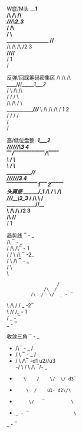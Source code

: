 W底/M头
                    _____________1_______    
                        /\  /\  /\           
                    ___/__\/__\/__\2_3___    
                      /            \/\       
                     /                \      
_________________ /\/__                      
     /\  /\  /\  /2 3                        
____/__\/__\/__\/______                      
   /            1                            
  /                                          

反弹/回踩筹码密集区
                               /\  /\  /\              
                          ____/__\/__\/__\____1___2_   
                             /            \  /\  /\    
                            /              \/  \/  \   
                   /\  /\  /                        \  
__________________/__\/__\/___                       \ 
     /\  /\  /\  /    1   2                            
    /  \/  \/  \/                                      
   /                                                   
  /                                                    

高/低位盘整:
                    __________1___2_______  
                       /\/\/\/\/\/\3 4      
                    ‾‾/‾‾‾‾‾‾‾‾‾‾‾‾\/\‾‾‾‾  
  \                  /                \     
   \                /                  \    
____\____________/\/__                      
     \/\/\/\/\/\/3 4                        
‾‾‾‾‾‾‾‾‾‾‾‾1‾‾‾2‾‾‾‾‾                      
头肩底
                    ________/\____1_____
                       /\  /  \  /\     
                    __/__\/____\/__\2_3_
                     /              \/\ 
 \                  /                  \
__\______________/\/__                  
   \  /\    /\  /2 3                    
____\/__\  /__\/______                  
         \/     1                       

趋势线
‾ - _                           
   /\ ‾ - _                     
  /  \/\  /\‾ - 1               
 /      \/  \  /\ ‾ -2_         
             \/  \  /\  ‾ - _   
                  \/  \         
                       \        
                                
                       /        
                  /\  /         
             /\  /  \/  _ - ‾   
 \      /\  /  \/ _ -2‾         
  \  /\/  \/_ - 1               
   \/ _ - ‾                     
_ - ‾                           

收敛三角
‾ - _                            
-   /\‾ - _                   /  
-  /  \     ‾ - _            /   
- /    \        /\‾ -d1 u2/\/u3  
-/      \      /  \  /\ ‾/- _    
-        \    /    \/  \/ d3‾    
-         \  /    u1- d2\/\      
-          \/ - ‾          \     
-     _ - ‾                 \    
_ - ‾                            
